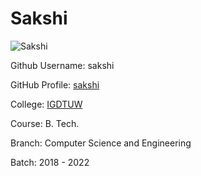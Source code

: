 # Sakshi

![Sakshi](https://avatars3.githubusercontent.com/u/40785645?s=400&u=2c9bd1c6f685f4a3efdc2064345de706670ad87c&v=4)

Github Username: sakshi

GitHub Profile: [sakshi](https://github.com/soumyaa1804)

College: [IGDTUW](https://www.igdtuw.ac.in/)

Course: B. Tech.

Branch: Computer Science and Engineering

Batch: 2018 - 2022